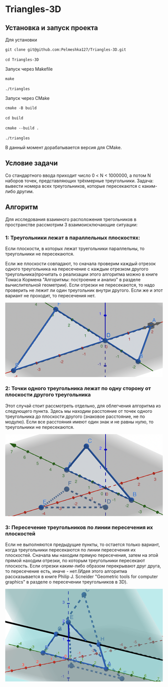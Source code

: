 # Triangles-3D


## Установка и запуск проекта
Для установки
```
git clone git@github.com:Pelmeshka127/Triangles-3D.git

cd Triangles-3D
```
Запуск через Makefile
```
make

./triangles
```
Запуск через CMake
```
cmake -B build

cd build

cmake --build .

./triangles
```

В данный момент дорабатывается версия для CMake.

## Условие задачи

Со стандартного ввода приходит число 0 < N < 1000000, а потом N наборов точек, представляющих трёхмерные треугольники. Задача: вывести номера всех треугольников, которые пересекаются с каким-либо другим.

## Алгоритм

Для исследования взаимного расположения трегольников в пространстве рассмотрим 3 взаимоисключающие ситуации:

### 1: Треугольники лежат в параллельных плоскостях:

Если плоскости, в которых лежат труегольники параллельны, то треугольники не пересекаются.

Если же плоскости совпадают, то сначала проверим каждый отрезок одного треугольника на пересечение с каждым отрезком другого треугольника(прочитать о реализации этого алгоритма можно в книге Томаса Кормена "Алгоритмы: построение и анализ" в разделе вычислительной геометрии).
Если отрезки не пересекаются, то надо проверить не лежит ли один треугольник внутри другого. Если же и этот вариант не проходит, то пересечения нет.

![image](Images/coplanar.png)

### 2: Точки одного треугольника лежат по одну сторону от плоскости другого треугольника

Этот случай стоит рассмотреть отдельно, для облегчения алгоритма из следующего пункта.
Здесь мы находим расстояние от точек одного треугольника до плоскости другого (знаковое расстояние, не по модулю). Если все расстояния имеют один знак и не равны нулю, то треугольники не пересекаются.

![image](Images/alldistanceshaveonesign.png)

### 3: Пересечение треугольников по линии пересечения их плоскостей

Если не выполняются предыдущие пункты, то остается только вариант, когда треугольники пересекаются по линии пересечения их плоскостей. Сначала мы находим прямую пересечения, затем на этой прямой находим отрезки, по которым треугольники пересекают плоскость. Если отрезки каким-либо образом перекрывают друг друга, то пересечение есть, иначе - нет.(Идея этого алгоритма рассказывается в книге Philip J. Scneider "Geometric tools for computer graphics" в разделе о пересечении треугольников в 3D).

![image](Images/segment.png)